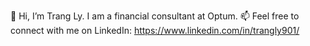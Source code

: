   👋 Hi, I’m Trang Ly. I am a financial consultant at Optum.
  📫 Feel free to connect with me on LinkedIn: https://www.linkedin.com/in/trangly901/

<!---
tly23/tly23 is a ✨ special ✨ repository because its `README.md` (this file) appears on your GitHub profile.
You can click the Preview link to take a look at your changes.
--->
